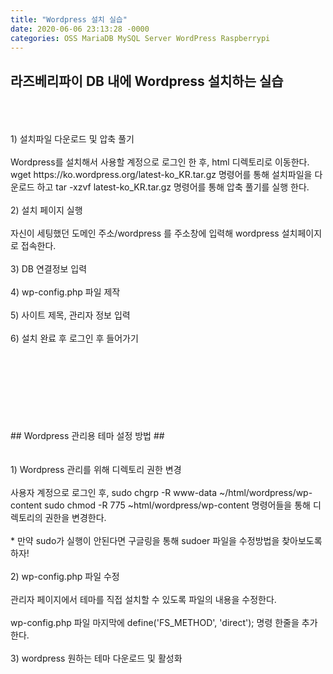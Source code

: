 ```yaml
---
title: "Wordpress 설치 실습"
date: 2020-06-06 23:13:28 -0000
categories: OSS MariaDB MySQL Server WordPress Raspberrypi
---
```








## 라즈베리파이 DB 내에 Wordpress 설치하는 실습 ##
<br/>
<br/>
<br/>
1) 설치파일 다운로드 및 압축 풀기
<br/>
<br/>
Wordpress를 설치해서 사용할 계정으로 로그인 한 후, html 디렉토리로 이동한다.      
wget https://ko.wordpress.org/latest-ko_KR.tar.gz 명령어를 통해 설치파일을 다운로드 하고      
tar -xzvf latest-ko_KR.tar.gz 명령어를 통해 압축 풀기를 실행 한다.
<br/>
<br/>
2) 설치 페이지 실행
<br/>
<br/>
자신이 세팅했던 도메인 주소/wordpress 를 주소창에 입력해 wordpress 설치페이지로 접속한다.
<br/>
<br/>
3) DB 연결정보 입력
<br/>
<br/>
4) wp-config.php 파일 제작
<br/>
<br/>
5) 사이트 제목, 관리자 정보 입력
<br/>
<br/>
6) 설치 완료 후 로그인 후 들어가기
<br/>
<br/>
<br/>
<br/>
<br/>
<br/>
<br/>
<br/>
<br/>
## Wordpress 관리용 테마 설정 방법 ##
<br/>
<br/>
<br/>
1) Wordpress 관리를 위해 디렉토리 권한 변경
<br/>
<br/>
사용자 계정으로 로그인 후,      
sudo chgrp -R www-data ~/html/wordpress/wp-content       
sudo chmod -R 775 ~html/wordpress/wp-content     
명령어들을 통해 디렉토리의 권한을 변경한다.
<br/>
<br/>
* 만약 sudo가 실행이 안된다면 구글링을 통해 sudoer 파일을 수정방법을 찾아보도록 하자!
<br/>
<br/>
2) wp-config.php 파일 수정 
<br/>
<br/>
관리자 페이지에서 테마를 직접 설치할 수 있도록 파일의 내용을 수정한다.
<br/>
<br/>
wp-config.php 파일 마지막에 define('FS_METHOD', 'direct'); 명령 한줄을 추가한다.
<br/>
<br/>
3) wordpress 원하는 테마 다운로드 및 활성화
<br/>
<br/>
<br/>
<br/>
